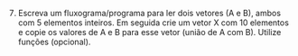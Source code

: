 7) Escreva um fluxograma/programa para ler dois vetores (A e B), ambos com 5 elementos inteiros. Em seguida crie um vetor X com 10 elementos e copie os valores de A e B para esse vetor (união de A com B). Utilize funções (opcional).